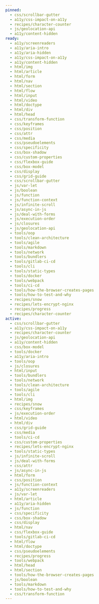 ```yaml
---
pinned:
  - css/scrollbar-gutter
  - a11y/css-impact-on-a11y
  - recipes/character-counter
  - js/geolocation-api
  - a11y/content-hidden
ready:
  - a11y/screenreaders
  - a11y/aria-intro
  - a11y/aria-hidden
  - a11y/css-impact-on-a11y
  - a11y/content-hidden
  - html/img
  - html/article
  - html/form
  - html/nav
  - html/section
  - html/flow
  - html/input
  - html/video
  - html/doctype
  - html/div
  - html/head
  - css/transform-function
  - css/keyframes
  - css/position
  - css/attr
  - css/media
  - css/pseudoelements
  - css/specificity
  - css/box-shadow
  - css/custom-properties
  - css/flexbox-guide
  - css/box-model
  - css/display
  - css/grid-guide
  - css/scrollbar-gutter
  - js/var-let
  - js/boolean
  - js/function
  - js/function-context
  - js/infinite-scroll
  - js/async-in-js
  - js/deal-with-forms
  - js/execution-order
  - js/closures
  - js/geolocation-api
  - tools/oop
  - tools/clean-architecture
  - tools/agile
  - tools/markdown
  - tools/network
  - tools/bundlers
  - tools/gitlab-ci-cd
  - tools/cli
  - tools/static-types
  - tools/docker
  - tools/webpack
  - tools/ci-cd
  - tools/how-the-browser-creates-pages
  - tools/how-to-test-and-why
  - recipes/snow
  - recipes/lets-encrypt-nginx
  - recipes/progress
  - recipes/character-counter
active:
  - css/scrollbar-gutter
  - a11y/css-impact-on-a11y
  - recipes/character-counter
  - js/geolocation-api
  - a11y/content-hidden
  - css/box-model
  - tools/docker
  - a11y/aria-intro
  - tools/oop
  - js/closures
  - html/input
  - tools/bundlers
  - tools/network
  - tools/clean-architecture
  - tools/agile
  - tools/cli
  - html/img
  - recipes/snow
  - css/keyframes
  - js/execution-order
  - html/video
  - html/div
  - css/grid-guide
  - css/media
  - tools/ci-cd
  - css/custom-properties
  - recipes/lets-encrypt-nginx
  - tools/static-types
  - js/infinite-scroll
  - js/deal-with-forms
  - css/attr
  - js/async-in-js
  - html/form
  - css/position
  - js/function-context
  - a11y/screenreaders
  - js/var-let
  - html/article
  - a11y/aria-hidden
  - js/function
  - css/specificity
  - css/box-shadow
  - css/display
  - html/nav
  - css/flexbox-guide
  - tools/gitlab-ci-cd
  - html/flow
  - html/doctype
  - css/pseudoelements
  - recipes/progress
  - tools/webpack
  - html/head
  - html/section
  - tools/how-the-browser-creates-pages
  - js/boolean
  - tools/markdown
  - tools/how-to-test-and-why
  - css/transform-function
---
```


